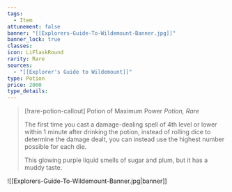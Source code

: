 ```yaml
---
tags:
  - Item
attunement: false
banner: "[[Explorers-Guide-To-Wildemount-Banner.jpg]]"
banner_lock: true
classes: 
icon: LiFlaskRound
rarity: Rare
sources:
  - "[[Explorer's Guide to Wildemount]]"
type: Potion
price: 2000
type_details: 
---
```

>[!rare-potion-callout] Potion of Maximum Power
>*Potion, Rare*
>
>The first time you cast a damage-dealing spell of 4th level or lower within 1 minute after drinking the potion, instead of rolling dice to determine the damage dealt, you can instead use the highest number possible for each die.
>
>This glowing purple liquid smells of sugar and plum, but it has a muddy taste.

![[Explorers-Guide-To-Wildemount-Banner.jpg|banner]]
